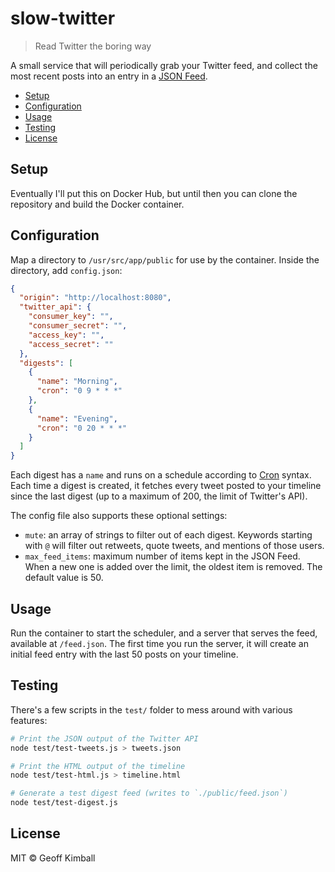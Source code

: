 # slow-twitter

> Read Twitter the boring way

A small service that will periodically grab your Twitter feed, and collect the most recent posts
into an entry in a [JSON Feed](https://www.jsonfeed.org/).

- [Setup](#setup)
- [Configuration](#configuration)
- [Usage](#usage)
- [Testing](#testing)
- [License](#license)

## Setup

Eventually I'll put this on Docker Hub, but until then you can clone the repository and build the
Docker container.

## Configuration

Map a directory to `/usr/src/app/public` for use by the container. Inside the directory,
add `config.json`:

```json
{
  "origin": "http://localhost:8080",
  "twitter_api": {
    "consumer_key": "",
    "consumer_secret": "",
    "access_key": "",
    "access_secret": ""
  },
  "digests": [
    {
      "name": "Morning",
      "cron": "0 9 * * *"
    },
    {
      "name": "Evening",
      "cron": "0 20 * * *"
    }
  ]
}
```

Each digest has a `name` and runs on a schedule according to
[Cron](https://en.wikipedia.org/wiki/Cron) syntax. Each time a digest is created, it fetches every
tweet posted to your timeline since the last digest (up to a maximum of 200, the limit of
Twitter's API).

The config file also supports these optional settings:

- `mute`: an array of strings to filter out of each digest. Keywords starting with `@` will filter
  out retweets, quote tweets, and mentions of those users.
- `max_feed_items`: maximum number of items kept in the JSON Feed. When a new one is added over the
  limit, the oldest item is removed. The default value is 50.

## Usage

Run the container to start the scheduler, and a server that serves the feed, available
at `/feed.json`. The first time you run the server, it will create an initial feed entry with the
last 50 posts on your timeline.

## Testing

There's a few scripts in the `test/` folder to mess around with various features:

```bash
# Print the JSON output of the Twitter API
node test/test-tweets.js > tweets.json

# Print the HTML output of the timeline
node test/test-html.js > timeline.html

# Generate a test digest feed (writes to `./public/feed.json`)
node test/test-digest.js
```

## License

MIT &copy; Geoff Kimball
